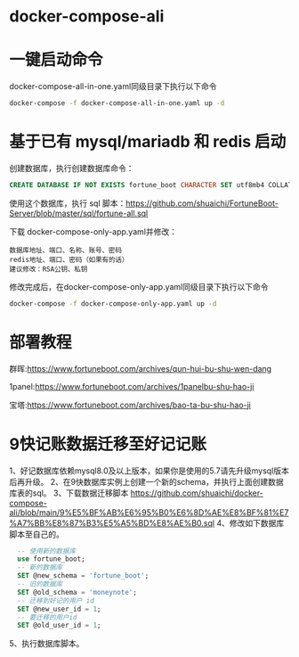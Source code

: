 # docker-compose-ali

# 一键启动命令
docker-compose-all-in-one.yaml同级目录下执行以下命令
```bash
docker-compose -f docker-compose-all-in-one.yaml up -d
```

# 基于已有 mysql/mariadb 和 redis 启动
创建数据库，执行创建数据库命令：
```sql
CREATE DATABASE IF NOT EXISTS fortune_boot CHARACTER SET utf8mb4 COLLATE utf8mb4_unicode_ci;
```
使用这个数据库，执行 sql 脚本：https://github.com/shuaichi/FortuneBoot-Server/blob/master/sql/fortune-all.sql

下载 docker-compose-only-app.yaml并修改：
```
数据库地址、端口、名称、账号、密码
redis地址、端口、密码（如果有的话）
建议修改：RSA公钥、私钥
```
修改完成后，在docker-compose-only-app.yaml同级目录下执行以下命令
```bash
docker-compose -f docker-compose-only-app.yaml up -d
```
# 部署教程

群晖:https://www.fortuneboot.com/archives/qun-hui-bu-shu-wen-dang    

1panel:https://www.fortuneboot.com/archives/1panelbu-shu-hao-ji    

宝塔:https://www.fortuneboot.com/archives/bao-ta-bu-shu-hao-ji

# 9快记账数据迁移至好记记账
1、好记数据库依赖mysql8.0及以上版本，如果你是使用的5.7请先升级mysql版本后再升级。
2、在9快数据库实例上创建一个新的schema，并执行上面创建数据库表的sql。
3、下载数据迁移脚本 https://github.com/shuaichi/docker-compose-ali/blob/main/9%E5%BF%AB%E6%95%B0%E6%8D%AE%E8%BF%81%E7%A7%BB%E8%87%B3%E5%A5%BD%E8%AE%B0.sql
4、修改如下数据库脚本至自己的。
```sql
  -- 使用新的数据库
  use fortune_boot;
  -- 新的数据库
  SET @new_schema = 'fortune_boot';
  -- 旧的数据库
  SET @old_schema = 'moneynote';
  -- 迁移到好记的用户 id
  SET @new_user_id = 1;
  -- 要迁移的用户id
  SET @old_user_id = 1;
```
5、执行数据库脚本。
